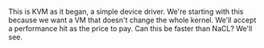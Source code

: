 This is KVM as it began, a simple device driver. We're starting with this because we want
a VM that doesn't change the whole kernel. We'll accept a performance hit as the price to
pay. Can this be faster than NaCL? We'll see.

